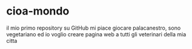 # cioa-mondo
il mio primo repository su GitHub
mi piace giocare palacanestro, sono vegetariano ed io voglio creare pagina web a tutti gli veterinari della mia citta
